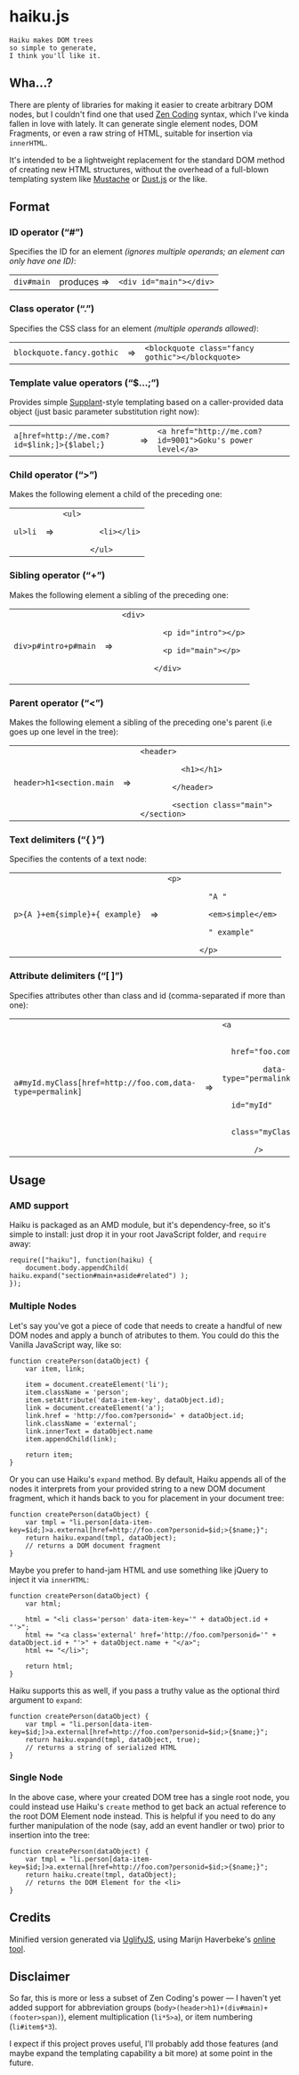 # haiku.js

    Haiku makes DOM trees
    so simple to generate,
    I think you'll like it.

## Wha...?

There are plenty of libraries for making it easier to create arbitrary DOM nodes, 
but I couldn't find one that used [Zen Coding](code.google.com/p/zen-coding/) 
syntax, which I've kinda fallen in love with lately. It can generate single 
element nodes, DOM Fragments, or even a raw string of HTML, suitable for 
insertion via `innerHTML`.

It's intended to be a lightweight replacement for the standard DOM method of 
creating new HTML structures, without the overhead of a full-blown templating
system like [Mustache](http://mustache.github.com/) or 
[Dust.js](http://akdubya.github.com/dustjs/) or the like.

## Format

### ID operator (&ldquo;#&rdquo;)

Specifies the ID for an element *(ignores multiple operands; an element can 
only have one ID)*:

<table><tr>
  <td><code>div#main</code></td>
  <td><span>produces &rArr;</span></td>
  <td><code>&lt;div id="main"&gt;&lt;/div&gt;</code></td>
</tr></table>


### Class operator (&ldquo;.&rdquo;)

Specifies the CSS class for an element *(multiple operands allowed)*:

<table><tr>
  <td><code>blockquote.fancy.gothic</code></td>
  <td><span>&rArr;</span></td>
  <td><code>&lt;blockquote class="fancy gothic"&gt;&lt;/blockquote&gt;</code></td>
</tr></table>


### Template value operators (&ldquo;$&hellip;;&rdquo;)

Provides simple [Supplant](http://javascript.crockford.com/remedial.html)-style templating
based on a caller-provided data object (just basic parameter substitution right now):

<table><tr>
  <td><code>a[href=http://me.com?id=$link;]>{$label;}</code></td>
  <td><span>&rArr;</span></td>
  <td><code>&lt;a href="http://me.com?id=9001"&gt;Goku's power level&lt;/a&gt;</code></td>
</tr></table>


### Child operator (&ldquo;&gt;&rdquo;)

Makes the following element a child of the preceding one:

<table><tr>
  <td><code>ul>li</code></td>
  <td><span>&rArr;</span></td>
  <td><code>&lt;ul&gt;<br/>
      &nbsp;&nbsp;&lt;li&gt;&lt;/li&gt;<br/>
      &lt;/ul&gt;</code></td>
</tr></table>


### Sibling operator (&ldquo;+&rdquo;)

Makes the following element a sibling of the preceding one:

<table><tr>
  <td><code>div&gt;p#intro+p#main</code></td>
  <td><span>&rArr;</span></td>
  <td><code>&lt;div&gt;<br/>
       &nbsp;&nbsp;&lt;p id="intro"&gt;&lt;/p&gt;<br/>
       &nbsp;&nbsp;&lt;p id="main"&gt;&lt;/p&gt;<br/>
       &lt;/div&gt;</code></p></td>
</tr></table>


### Parent operator (&ldquo;&lt;&rdquo;)

Makes the following element a sibling of the preceding one's parent (i.e goes 
up one level in the tree):

<table><tr>
  <td><code>header&gt;h1&lt;section.main</code></td>
  <td><span>&rArr;</span></td>
  <td><code>&lt;header&gt;<br/>
       &nbsp;&nbsp;&lt;h1&gt;&lt;/h1&gt;<br/>
       &lt;/header&gt;<br/>
       &lt;section class="main"&gt;&lt;/section&gt;</code></td>
</tr></table>


### Text delimiters (&ldquo;{ }&rdquo;)

Specifies the contents of a text node:

<table><tr>
  <td><code>p>{A }+em{simple}+{ example}</code></td>
  <td><span>&rArr;</span></td>
  <td><code>&lt;p&gt;<br/>
       &nbsp;&nbsp;"A "<br/>
       &nbsp;&nbsp;&lt;em&gt;simple&lt;/em&gt;<br/>
       &nbsp;&nbsp;" example"<br/>
       &lt;/p&gt;</code></td>
</tr></table>


### Attribute delimiters (&ldquo;[ ]&rdquo;)

Specifies attributes other than class and id (comma-separated if more than one):

<table><tr>
  <td><code>a#myId.myClass[href=http://foo.com,data-type=permalink]</code></td>
  <td><span>&rArr;</span></td>
  <td><code>&lt;a <br/>
       &nbsp;&nbsp;href="foo.com"<br/>
       &nbsp;&nbsp;data-type="permalink"<br/>
       &nbsp;&nbsp;id="myId"<br/>
       &nbsp;&nbsp;class="myClass"<br/>
       /&gt;</code></td>
</tr></table>


## Usage

### AMD support

Haiku is packaged as an AMD module, but it's dependency-free, so it's simple to 
install: just drop it in your root JavaScript folder, and `require` away:

    require(["haiku"], function(haiku) {
        document.body.appendChild( haiku.expand("section#main+aside#related") );
    });


### Multiple Nodes

Let's say you've got a piece of code that needs to create a handful of new DOM 
nodes and apply a bunch of atributes to them. You could do this the 
Vanilla JavaScript way, like so:

	function createPerson(dataObject) {
		var item, link;

		item = document.createElement('li');
		item.className = 'person';
		item.setAttribute('data-item-key', dataObject.id);
		link = document.createElement('a');
		link.href = 'http://foo.com?personid=' + dataObject.id;
		link.className = 'external';
		link.innerText = dataObject.name
		item.appendChild(link);
		
		return item;
	}

Or you can use Haiku's `expand` method. By default, Haiku appends 
all of the nodes it interprets from your provided string to a new DOM document 
fragment, which it hands back to you for placement in your document tree:

	function createPerson(dataObject) {
		var tmpl = "li.person[data-item-key=$id;]>a.external[href=http://foo.com?personid=$id;>{$name;}";
		return haiku.expand(tmpl, dataObject);
		// returns a DOM document fragment
	}

Maybe you prefer to hand-jam HTML and use something like jQuery to inject it via 
`innerHTML`:

	function createPerson(dataObject) {
		var html;

		html = "<li class='person' data-item-key='" + dataObject.id + "'>";
		html += "<a class='external' href='http://foo.com?personid='" + dataObject.id + "'>" + dataObject.name + "</a>";
		html += "</li>";
		
		return html;
	}

Haiku supports this as well, if you pass a truthy value as the optional third 
argument to `expand`:

	function createPerson(dataObject) {
		var tmpl = "li.person[data-item-key=$id;]>a.external[href=http://foo.com?personid=$id;>{$name;}";
		return haiku.expand(tmpl, dataObject, true);
		// returns a string of serialized HTML
	}



### Single Node

In the above case, where your created DOM tree has a single root node, you could
instead use Haiku's `create` method to get back an actual reference to
the root DOM Element node instead. This is helpful if you need to do any further 
manipulation of the node (say, add an event handler or two) prior to insertion 
into the tree:

	function createPerson(dataObject) {
		var tmpl = "li.person[data-item-key=$id;]>a.external[href=http://foo.com?personid=$id;>{$name;}";
		return haiku.create(tmpl, dataObject);
		// returns the DOM Element for the <li>
	}


## Credits

Minified version generated via [UglifyJS](https://github.com/mishoo/UglifyJS2/), using Marijn Haverbeke's [online tool](http://marijnhaverbeke.nl/uglifyjs).


## Disclaimer

So far, this is more or less a subset of Zen Coding's power &mdash; I haven't 
yet added support for abbreviation groups 
(<code>body>(header>h1)+(div#main)+(footer>span)</code>), element multiplication 
(<code>li*5>a</code>), or item numbering (<code>li#item$*3</code>).

I expect if this project proves useful, I'll probably add those features (and maybe 
expand the templating capability a bit more) at some point in the future.
